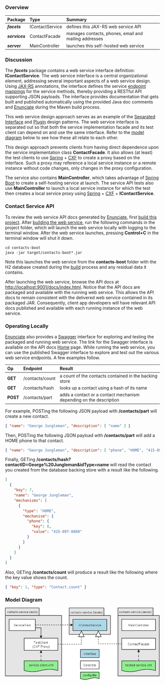 ### Overview

| Package | Type | Summary |
|:------- |:---- |:------- |
| _**facets**_   | IContactService | defines this JAX-RS web service API |
| _**services**_ | ContactFacade   | manages contacts, phones, email and mailing addresses |
| _**server**_   | MainController  | launches this self-hosted web service |

### Discussion

The _**facets**_ package contains a web service interface definition: **IContactService**. 
The web service interface is a central organizational element, addressing several important
aspects of a web service design.
Using [JAX-RS][jax-rs] annotations, the interface defines the service [endpoint mappings][endpoints] 
for the service methods, thereby providing a RESTful API supporting JSON payloads.
The interface provides documentation that gets built and published automatically using the provided 
Java doc comments and [Enunciate][enunciate] during the Maven build process.

This web service design approach serves as an example of the [Separated Interface][separated-interface] and
[Plugin][plugin-pattern] design patterns.
The web service interface is separated out so that both the service implementation facade and its test client can
depend on and use the same interface.
Refer to the [model diagram](#model-diagram) below to see how these all relate to each other.

This design approach prevents clients from having direct dependence upon the service implementation class **ContactFacade**.
It also allows (at least) the test clients to use [Spring][spring] + [CXF][apache-cxf] to create 
a proxy based on the interface.
Such a proxy may reference a local service instance or a remote instance without code changes, only changes
in the proxy configuration.

The service also contains **MainController**, which takes advantage of [Spring Boot][spring-boot] 
to create a self-hosting service at launch.
The service API tests also use **MainController** to launch a local service instance for which 
the test then creates a local service proxy using [Spring][spring] + [CXF][apache-cxf] + **IContactService**.

### Contact Service API

To review the web service API docs generated by [Enunciate][enunciate], first [build this project][build].
After [building the web service][build], run the following commands in the project folder, which will 
launch the web service locally with logging to the terminal window.
After the web service launches, pressing **Control+C** in the terminal window will shut it down.

```
cd contacts-boot
java -jar target/contacts-boot*.jar
```

Note this launches the web service from the **contacts-boot** folder with the H2 database 
created during the [build][build] process and any residual data it contains.

After launching the web service, browse the API docs at [http://localhost:9001/docs/index.html][local-api].
Notice that the API docs are packaged and available with the running web service.
This allows the API docs to remain consistent with the delivered web service contained in its packaged JAR.
Consequently, client app developers will have relevant API docs published and available with each running instance of
the web service.

### Operating Locally

[Enunciate][enunciate] also provides a [Swagger][swagger] interface for exploring and testing the packaged 
and running web service.
The link for the Swagger interface is available on the API docs [Home][local-api] page.
While running the web service, you can use the published Swagger interface to explore and test out the various 
web service endpoints.
A few examples follow.

| Op  | Endpoint | Result |
|:--- |:-------- |:------ |
| **GET** | /contacts/count | a count of the contacts contained in the backing store |
| **GET** | /contacts/hash  | looks up a contact using a hash of its name |
| **POST** | /contacts/part | adds a contact or a contact mechanism depending on the description |

For example, POSTing the following JSON payload with **/contacts/part** will create a new contact.

```json
{ "name": "George Jungleman", "description": [ "name" ] }
```

Then, POSTing the following JSON payload with **/contacts/part** will add a HOME phone to that contact.

```json
{ "name": "George Jungleman", "description": [ "phone", "HOME", "415-897-8888" ] }
```

Finally, GETing **/contacts/hash?contactID=George%20Jungleman&idType=name** will read the contact you created from
the database backing store with a result like the following.

```json
[
  {
    "key": 7,
    "name": "George Jungleman",
    "mechanisms": [
      {
        "type": "HOME",
        "mechanism": {
          "phone": {
            "key": 8,
            "value": "415-897-8888"
          }
        }
      }
    ]
  }
]
```

Also, GETing **/contacts/count** will produce a result like the following where the key value shows the count.

```json
{ "key": 1, "type": "Contact.count" }
```

### Model Diagram
![Domain Model][model-diagram]

[build]: ../#building-this-project
[local-api]: http://localhost:9001/docs/index.html
[model-diagram]: ../images/contacts-service.png
[endpoints]: src/main/java/dev/educery/facets/IContactService.java#L29
[separated-interface]: http://martinfowler.com/eaaCatalog/separatedInterface.html
[plugin-pattern]: http://martinfowler.com/eaaCatalog/plugin.html
[jax-rs]: https://en.wikipedia.org/wiki/Jakarta_RESTful_Web_Services
[apache-cxf]: https://cxf.apache.org/
[enunciate]: http://enunciate.webcohesion.com/
[spring]: https://spring.io/projects/spring-framework
[spring-boot]: https://spring.io/projects/spring-boot
[swagger]: https://swagger.io/
